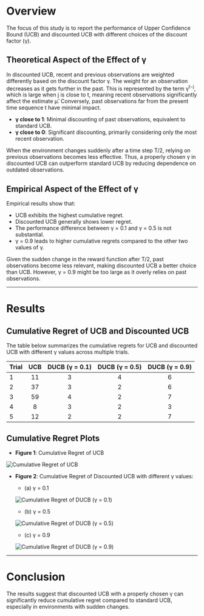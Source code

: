 # Overview
The focus of this study is to report the performance of Upper Confidence Bound (UCB) and discounted UCB with different choices of the discount factor (γ).

## Theoretical Aspect of the Effect of γ

In discounted UCB, recent and previous observations are weighted differently based on the discount factor γ. The weight for an observation decreases as it gets further in the past. This is represented by the term γ<sup>t−j</sup>, which is large when j is close to t, meaning recent observations significantly affect the estimate μ̂. Conversely, past observations far from the present time sequence t have minimal impact.

- **γ close to 1**: Minimal discounting of past observations, equivalent to standard UCB.
- **γ close to 0**: Significant discounting, primarily considering only the most recent observation.

When the environment changes suddenly after a time step T/2, relying on previous observations becomes less effective. Thus, a properly chosen γ in discounted UCB can outperform standard UCB by reducing dependence on outdated observations.

## Empirical Aspect of the Effect of γ

Empirical results show that:

- UCB exhibits the highest cumulative regret.
- Discounted UCB generally shows lower regret.
- The performance difference between γ = 0.1 and γ = 0.5 is not substantial.
- γ = 0.9 leads to higher cumulative regrets compared to the other two values of γ.

Given the sudden change in the reward function after T/2, past observations become less relevant, making discounted UCB a better choice than UCB. However, γ = 0.9 might be too large as it overly relies on past observations.

---

# Results

## Cumulative Regret of UCB and Discounted UCB

The table below summarizes the cumulative regrets for UCB and discounted UCB with different γ values across multiple trials.

| Trial | UCB | DUCB (γ = 0.1) | DUCB (γ = 0.5) | DUCB (γ = 0.9) |
|-------|:---:|:--------------:|:--------------:|:--------------:|
| 1     | <div align="center">11</div> | <div align="center">3</div> | <div align="center">4</div> | <div align="center">6</div> |
| 2     | <div align="center">37</div> | <div align="center">3</div> | <div align="center">2</div> | <div align="center">6</div> |
| 3     | <div align="center">59</div> | <div align="center">4</div> | <div align="center">2</div> | <div align="center">7</div> |
| 4     | <div align="center">8</div> | <div align="center">3</div> | <div align="center">2</div> | <div align="center">3</div> |
| 5     | <div align="center">12</div> | <div align="center">2</div> | <div align="center">2</div> | <div align="center">7</div> |

## Cumulative Regret Plots

- **Figure 1**: Cumulative Regret of UCB

![Cumulative Regret of UCB](https://github.com/neurokimchi/discountedUCB/blob/master/figures/fig1.png)

- **Figure 2**: Cumulative Regret of Discounted UCB with different γ values:

  - (a) γ = 0.1
  
  ![Cumulative Regret of DUCB (γ = 0.1)](https://github.com/neurokimchi/discountedUCB/blob/master/figures/fig2.png)
  
  - (b) γ = 0.5
  
  ![Cumulative Regret of DUCB (γ = 0.5)](https://github.com/neurokimchi/discountedUCB/blob/master/figures/fig3.png)
  
  - (c) γ = 0.9
  
  ![Cumulative Regret of DUCB (γ = 0.9)](https://github.com/neurokimchi/discountedUCB/blob/master/figures/fig4.png)

---

# Conclusion

The results suggest that discounted UCB with a properly chosen γ can significantly reduce cumulative regret compared to standard UCB, especially in environments with sudden changes.
